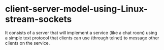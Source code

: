 # client-server-model-using-Linux-stream-sockets
It consists of a server that will implement a service (like a chat room) using a simple text protocol that clients can use (through telnet) to message other clients on the service.
